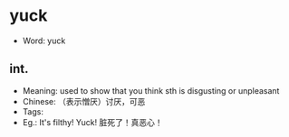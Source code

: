 # yuck

- Word: yuck

## int.

- Meaning: used to show that you think sth is disgusting or unpleasant
- Chinese: （表示憎厌）讨厌，可恶
- Tags: 
- Eg.: It's filthy! Yuck! 脏死了！真恶心！

